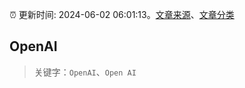 :alarm_clock: 更新时间: 2024-06-02 06:01:13。[文章来源](/README.md)、[文章分类](/TAGS.md)

## OpenAI


> 关键字：`OpenAI`、`Open AI`




